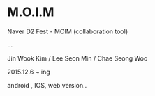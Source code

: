 # M.O.I.M
Naver D2 Fest - MOIM (collaboration tool)

...

Jin Wook Kim / Lee Seon Min / Chae Seong Woo

2015.12.6 ~ ing

android , IOS, web version..
